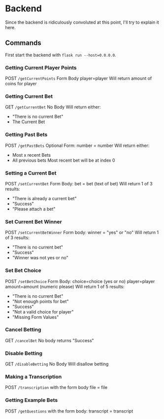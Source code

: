 # Backend
Since the backend is ridiculously convoluted at this point, I'll try to explain it here.

## Commands
First start the backend with `flask run --host=0.0.0.0`.

### Getting Current Player Points
POST
`/getCurrentPoints`
Form Body
player=player
Will return amount of coins for player

### Getting Current Bet
GET
`/getCurrentBet`
No Body
Will return either:
- "There is no current Bet"
- The Current Bet

### Getting Past Bets
POST
`/getPastBets`
Optional Form:
number = number
Will return either:
- Most x recent Bets
- All previous bets
Most recent bet will be at index 0

### Setting a Current Bet
POST
`/setCurrentBet`
Form Body:
bet = bet (text of bet)
Will return 1 of 3 results:
- "There is already a current bet"
- "Success"
- "Please attach a bet"

### Set Current Bet Winner
POST
`/setCurrentBetWinner`
Form body:
winner = "yes" or "no"
Will return 1 of 3 results:
- "There is no current bet"
- "Success"
- "Winner was not yes or no"

### Set Bet Choice
POST
`/setBetChoice`
Form Body:
choice=choice (yes or no)
player=player
amount=amount (numeric please)
Will return 1 of 5 results:
- "There is no current Bet"
- "Not enough points for bet"
- "Success"
- "Not a valid choice for player"
- "Missing Form Values"

### Cancel Betting
GET
`/cancelBet`
No body
returns "Success"

### Disable Betting
GET
`/disableBetting`
No Body
Will disallow betting

### Making a Transcription
POST
`/transcription`
with the form body
file = file

### Getting Example Bets
POST
`/getQuestions`
with the form body:
transcript = transcript
